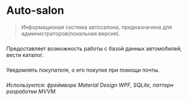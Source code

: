 # Auto-salon
> Информационая система автосалона, предназначена для администраторов(локальная версия).
###
Предоставляет возможность работы с базой данных автомобилей, вести каталог.
###
Уведомлять покупателя, о его покупке при помощи почты.
###
*Используются: фреймворк Material Design WPF, SQLite, паттерн разработки MVVM.*
###
